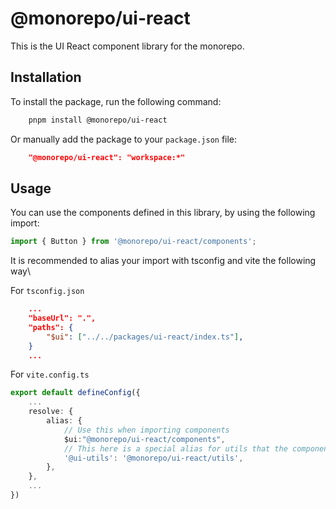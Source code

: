 # @monorepo/ui-react

This is the UI React component library for the monorepo.

## Installation

To install the package, run the following command:

```bash
    pnpm install @monorepo/ui-react
```

Or manually add the package to your `package.json` file:

```json
    "@monorepo/ui-react": "workspace:*"
```

## Usage

You can use the components defined in this library, by using the following import:

```typescript
import { Button } from '@monorepo/ui-react/components';
```

It is recommended to alias your import with tsconfig and vite the following way\

For `tsconfig.json`

```json
    ...
    "baseUrl": ".",
    "paths": {
        "$ui": ["../../packages/ui-react/index.ts"],
    }
    ...
```

For `vite.config.ts`

```typescript
export default defineConfig({
    ...
    resolve: {
        alias: {
            // Use this when importing components
            $ui:"@monorepo/ui-react/components",
            // This here is a special alias for utils that the components call by themselves
            '@ui-utils': '@monorepo/ui-react/utils',
        },
    },
    ...
})
```
